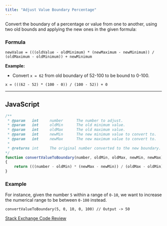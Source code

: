 ```yaml
---
title: "Adjust Value Boundary Percentage"
---
```


Convert the boundary of a percentage or value from one to another, using two old bounds and applying the new ones in the given formula:

### Formula
```
newValue = (((oldValue - oldMinimum) * (newMaximum - newMinimum)) / (oldMaximum - oldMinimum)) + newMinimum
```

**Example:**
* Convert `x = 62` from old boundary of 52-100 to be bound to 0-100.


`x = (((62 - 52) * (100 - 0)) / (100 - 52)) + 0`

***

## JavaScript

```js
/**
 * @param   int     number      The number to adjust.
 * @param   int     oldMin      The old minimum value.
 * @param   int     oldMax      The old maximum value.
 * @param   int     newMin      The new minimum value to convert to.
 * @param   int     newMax      The new maximum value to convert to.
 * 
 * @returns int     The original number converted to the new boundary.
*/
function convertValueToBoundary(number, oldMin, oldMax, newMin, newMax)
{
    return (((number - oldMin) * (newMax - newMin)) / (oldMax - oldMin)) + newMin
}
```

### Example

For instance, given the number `5` within a range of `0-10`, we want to increase the numerical range to be between `0-100` instead.

```nodejs
convertValueToBoundary(5, 0, 10, 0, 100) // Output -> 50
```

<div markdown="0"><a href="https://codereview.stackexchange.com/questions/269408/convert-number-from-old-range-to-new-numeric-range" class="btn">Stack Exchange Code Review</a></div>